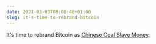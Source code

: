 ```yaml
---
date: 2021-03-03T08:08:48+01:00
slug: it-s-time-to-rebrand-bitcoin
---
```

It's time to rebrand Bitcoin as [Chinese Coal Slave Money](https://www.barrons.com/articles/bitcoin-mining-in-xinjiang-china-could-be-a-red-flag-for-regulators-51613764881).


